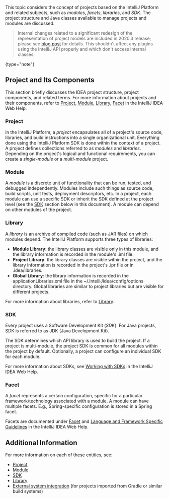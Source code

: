 [//]: # (title: Project Structure)

<!-- Copyright 2000-2022 JetBrains s.r.o. and other contributors. Use of this source code is governed by the Apache 2.0 license that can be found in the LICENSE file. -->

<!--TODO split into parts accordingly to the table of contents-->

This topic considers the concept of projects based on the IntelliJ Platform and related subjects, such as _modules_, _facets_, _libraries_, and _SDK_.
The project structure and Java classes available to manage projects and modules are discussed.

> Internal changes related to a significant redesign of the representation of project models are included in 2020.3 release; please see [blog post](https://blog.jetbrains.com/platform/2020/10/new-implementation-of-project-model-interfaces-in-2020-3/) for details.
> This shouldn't affect any plugins using the IntelliJ API properly and which don't access internal classes.
>
{type="note"}

## Project and Its Components
This section briefly discusses the IDEA project structure, project components, and related terms.
For more information about projects and their components, refer to [Project](https://www.jetbrains.com/help/idea/about-projects.html), [Module](https://www.jetbrains.com/help/idea/creating-and-managing-modules.html), [Library](https://www.jetbrains.com/help/idea/working-with-libraries.html), [Facet](https://www.jetbrains.com/help/idea/adding-support-for-frameworks-and-technologies.html#facets) in the IntelliJ IDEA Web Help.

### Project
In the IntelliJ Platform, a _project_ encapsulates all of a project's source code, libraries, and build instructions into a single organizational unit.
Everything done using the IntelliJ Platform SDK is done within the context of a project.
A project defines collections referred to as _modules_ and _libraries_.
Depending on the project's logical and functional requirements, you can create a _single-module_ or a _multi-module_ project.

### Module
A _module_ is a discrete unit of functionality that can be run, tested, and debugged independently.
Modules include such things as source code, build scripts, unit tests, deployment descriptors, etc.
In a project, each module can use a specific SDK or inherit the SDK defined at the project level (see the [SDK](#sdk) section below in this document).
A module can depend on other modules of the project.

### Library
A _library_ is an archive of compiled code (such as JAR files) on which modules depend.
The IntelliJ Platform supports three types of libraries:
* **Module Library**: the library classes are visible only in this module, and the library information is recorded in the module's <path>.iml</path> file.
* **Project Library**: the library classes are visible within the project, and the library information is recorded in the project's <path>.ipr</path> file or in <path>.idea/libraries</path>.
* **Global Library**: the library information is recorded in the <path>applicationLibraries.xml</path> file in the <path>~/.IntelliJIdea/config/options</path> directory.
  Global libraries are similar to project libraries but are visible for different projects.

For more information about libraries, refer to [Library](https://www.jetbrains.com/help/idea/working-with-libraries.html).

### SDK
Every project uses a Software Development Kit (_SDK_).
For Java projects, SDK is referred to as JDK (Java Development Kit).

The SDK determines which API library is used to build the project.
If a project is multi-module, the project SDK is common for all modules within the project by default.
Optionally, a project can configure an individual SDK for each module.

For more information about SDKs, see [Working with SDKs](https://www.jetbrains.com/help/idea/working-with-sdks.html) in the IntelliJ IDEA Web Help.

### Facet
A _facet_ represents a certain configuration, specific for a particular framework/technology associated with a module.
A module can have multiple facets.
E.g., Spring-specific configuration is stored in a Spring facet.

Facets are documented under [Facet](https://www.jetbrains.com/help/idea/adding-support-for-frameworks-and-technologies.html#facets) and [Language and Framework Specific Guidelines](https://www.jetbrains.com/help/idea/language-and-framework-specific-guidelines.html) in the IntelliJ IDEA Web Help.

## Additional Information
For more information on each of these entities, see:

- [Project](project.md)
- [Module](module.md)
- [SDK](sdk.md)
- [Library](library.md)
- [External system integration](external_system_integration.md) (for projects imported from Gradle or similar build systems)
